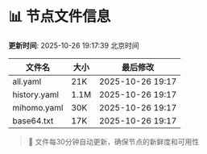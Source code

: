 # 📊 节点文件信息

**更新时间**: 2025-10-26 19:17:39 北京时间

| 文件名 | 大小 | 最后修改 |
|--------|------|----------|
| all.yaml | 21K | 2025-10-26 19:17 |
| history.yaml | 1.1M | 2025-10-26 19:17 |
| mihomo.yaml | 30K | 2025-10-26 19:17 |
| base64.txt | 17K | 2025-10-26 19:17 |

> 🔄 文件每30分钟自动更新，确保节点的新鲜度和可用性
